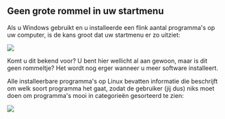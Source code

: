 

<div id="corps">

<h2>Geen grote rommel in uw startmenu</h2>

Als u Windows gebruikt en u installeerde een flink aantal programma's op uw computer, is de kans groot dat uw startmenu er zo uitziet:

<img src="Images/windows_7_start_menu.png">

Komt u dit bekend voor? U bent hier wellicht al aan gewoon, maar is dit geen rommeltje? Het wordt nog erger wanneer u meer software installeert.

Alle installeerbare programma's op Linux bevatten informatie die beschrijft om welk soort programma het gaat, zodat de gebruiker (jij dus) niks moet doen om programma's mooi in categorieën gesorteerd te zien:

<img src="Images/categories_menu.png">

</div>



